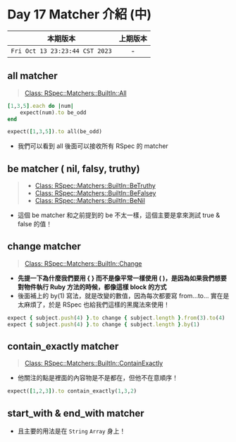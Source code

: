 # Day 17 Matcher 介紹 (中)

|本期版本|上期版本
|:---:|:---:|
`Fri Oct 13 23:23:44 CST 2023` | -

## all matcher

> [Class: RSpec::Matchers::BuiltIn::All](https://rubydoc.info/gems/rspec-expectations/RSpec/Matchers/BuiltIn/All)


```ruby
[1,3,5].each do |num|
	expect(num).to be_odd
end

expect([1,3,5]).to all(be_odd)
```

* 我們可以看到 all 後面可以接收所有 RSpec 的 matcher

## be matcher ( nil, falsy, truthy)

> * [Class: RSpec::Matchers::BuiltIn::BeTruthy](https://rubydoc.info/gems/rspec-expectations/RSpec/Matchers/BuiltIn/BeTruthy)
> * [Class: RSpec::Matchers::BuiltIn::BeFalsey](https://rubydoc.info/gems/rspec-expectations/RSpec/Matchers/BuiltIn/BeFalsey)
> * [Class: RSpec::Matchers::BuiltIn::BeNil](https://rubydoc.info/gems/rspec-expectations/RSpec/Matchers/BuiltIn/BeNil)

* 這個 be matcher 和之前提到的 be 不太一樣，這個主要是拿來測試 true & false 的值！

## change matcher

> [Class: RSpec::Matchers::BuiltIn::Change](https://rubydoc.info/gems/rspec-expectations/RSpec/Matchers/BuiltIn/Change)

* **先提一下為什麼我們要用 { } 而不是像平常一樣使用 ( )，是因為如果我們想要對物件執行 Ruby 方法的時候，都像這樣 block 的方式**
* 後面補上的 by(1) 寫法，就是改變的數值，因為每次都要寫 from...to... 實在是太麻煩了，於是 RSpec 也給我們這樣的黑魔法來使用！

```ruby
expect { subject.push(4) }.to change { subject.length }.from(3).to(4)
expect { subject.push(4) }.to change { subject.length }.by(1)
```

## contain_exactly matcher

> [Class: RSpec::Matchers::BuiltIn::ContainExactly](https://rubydoc.info/gems/rspec-expectations/RSpec/Matchers/BuiltIn/ContainExactly)

* 他關注的點是裡面的內容物是不是都在，但他不在意順序！

```ruby
expect([1,2,3]).to contain_exactly(1,3,2)
```

## start\_with & end\_with matcher

* 且主要的用法是在 `String` `Array` 身上！